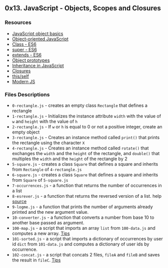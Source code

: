 ## 0x13. JavaScript - Objects, Scopes and Closures

### Resources
* [JavaScript object basics](https://developer.mozilla.org/en-US/docs/Learn/JavaScript/Objects/Basics)
* [Object-oriented JavaScript](https://developer.mozilla.org/en-US/docs/Learn/JavaScript/Objects/Object-oriented_JS)
* [Class - ES6](https://developer.mozilla.org/en-US/docs/Web/JavaScript/Reference/Classes)
* [super - ES6](https://developer.mozilla.org/en-US/docs/Web/JavaScript/Reference/Operators/super)
* [extends - ES6](https://developer.mozilla.org/en-US/docs/Web/JavaScript/Reference/Classes/extends)
* [Object prototypes](https://developer.mozilla.org/en-US/docs/Learn/JavaScript/Objects/Object_prototypes)
* [Inheritance in JavaScript](https://developer.mozilla.org/en-US/docs/Learn/JavaScript/Objects/Inheritance)
* [Closures](https://developer.mozilla.org/en-US/docs/Web/JavaScript/Closures)
* [this/self](https://alistapart.com/article/getoutbindingsituations/)
* [Modern JS](https://github.com/mbeaudru/modern-js-cheatsheet)

### Files Descriptions
* `0-rectangle.js` - creates an empty class `Rectangle` that defines a rectangle
* `1-rectangle.js` - Initializes the instance attribute `width` with the value of `w` and `height` with the value of `h`
* `2-rectangle.js` - If `w` or `h` is equal to 0 or not a positive integer, create an empty object
* `3-rectangle.js` - Creates an instance method called `print()` that prints the rectangle using the character `X`
* `4-rectangle.js` - Creates an instance method called `rotate()` that exchanges the `width` and the `height` of the rectangle, and `double()` that multiples the `width` and the `height` of the rectangle by 2
* `5-square.js` - creates a class `Square` that defines a square and inherits from `Rectangle` of `4-rectangle.js`
* `6-square.js` - creates a class `Square` that defines a square and inherits from `Square` of `5-square.js`
* `7-occurrences.js` - a function that returns the number of occurrences in a list
* `8-esrever.js` - a function that returns the reversed version of a list. help [source](https://www.codegrepper.com/code-examples/javascript/nodejs+reverse+array)
* `9-logme.js` - a function that prints the number of arguments already printed and the new argument value.
* `10-converter.js` - a function that converts a number from base 10 to another base passed as argument.
* `100-map.js` - a script that imports an array `list` from `100-data.js` and computes a new array. [Tips](https://developer.mozilla.org/en-US/docs/Web/JavaScript/Reference/Global_Objects/Array/map?v=control)
* `101-sorted.js` - a script that imports a dictionary of occurrences by user id `dict` from `101-data.js` and computes a dictionary of user ids by occurrence.
* `102-concat.js` - a script that concats 2 files, `fileA` and `fileB` and saves the result in `fileC`. [Tips](https://www.programmersought.com/article/54605077814/)
